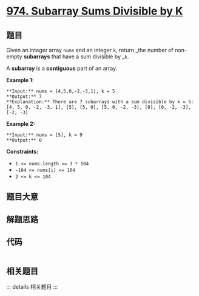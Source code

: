 # [974. Subarray Sums Divisible by K](https://leetcode.com/problems/subarray-sums-divisible-by-k)

## 题目

Given an integer array `nums` and an integer `k`, return _the number of non-
empty **subarrays** that have a sum divisible by _`k`.

A **subarray** is a **contiguous** part of an array.



**Example 1:**

    
    
    **Input:** nums = [4,5,0,-2,-3,1], k = 5
    **Output:** 7
    **Explanation:** There are 7 subarrays with a sum divisible by k = 5:
    [4, 5, 0, -2, -3, 1], [5], [5, 0], [5, 0, -2, -3], [0], [0, -2, -3], [-2, -3]
    

**Example 2:**

    
    
    **Input:** nums = [5], k = 9
    **Output:** 0
    



**Constraints:**

  * `1 <= nums.length <= 3 * 104`
  * `-104 <= nums[i] <= 104`
  * `2 <= k <= 104`


## 题目大意

## 解题思路

## 代码

```javascript

```

## 相关题目

::: details 相关题目
:::

